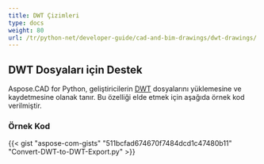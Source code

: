 ```yaml
---
title: DWT Çizimleri
type: docs
weight: 80
url: /tr/python-net/developer-guide/cad-and-bim-drawings/dwt-drawings/
---
```


## **DWT Dosyaları için Destek**

Aspose.CAD for Python, geliştiricilerin [DWT](https://docs.fileformat.com/cad/dwt/) dosyalarını yüklemesine ve kaydetmesine olanak tanır. Bu özelliği elde etmek için aşağıda örnek kod verilmiştir.

### Örnek Kod

{{< gist "aspose-com-gists" "511bcfad674670f7484dcd1c47480b11" "Convert-DWT-to-DWT-Export.py" >}}
